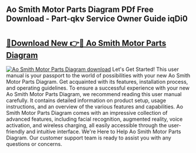 ## Ao Smith Motor Parts Diagram PDf Free Download - Part-qkv Service Owner Guide iqDi0

# <h2><a href="http://dfmpaaq.blite.top/?on=Ao+Smith+Motor+Parts+Diagram">🔗Download New 👉🔴 Ao Smith Motor Parts Diagram</a></h2>

[![Ao Smith Motor Parts Diagram download](https://i.imgur.com/lujVjoI.png)](http://dfmpaaq.blite.top/?on=Ao+Smith+Motor+Parts+Diagram)
Let's Get Started! This user manual is your passport to the world of possibilities with your new Ao Smith Motor Parts Diagram. Get acquainted with its features, installation process, and operating guidelines. To ensure a successful experience with your new Ao Smith Motor Parts Diagram, we recommend reading this user manual carefully. It contains detailed information on product setup, usage instructions, and an overview of the various features and capabilities. Ao Smith Motor Parts Diagram comes with an impressive collection of advanced features, including facial recognition, augmented reality, voice activation, and wireless charging, all easily accessible through the user-friendly and intuitive interface. We're Here to Help Ao Smith Motor Parts Diagram. Our customer support team is ready to assist you with any questions or concerns.
